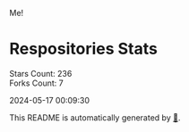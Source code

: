 Me!

# Respositories Stats
Stars Count: 236  
Forks Count: 7

2024-05-17 00:09:30  

This README is automatically generated by [🐰](https://github.com/rnitta/rnitta).

